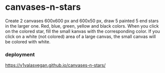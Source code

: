 # canvases-n-stars

Create 2 canvases 600x600 px and 600x50 px, draw 5 painted 5 end stars in the larger one. Red, blue, green, yellow and black colors. When you click on the colored star, fill the small kanvas with the corresponding color. If you click on a white (not colored) area of a large canvas, the small canvas will be colored with white.


### deployment 

https://v1valasvegan.github.io/canvases-n-stars/
